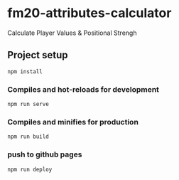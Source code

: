 # fm20-attributes-calculator
Calculate Player Values & Positional Strengh

## Project setup
```
npm install
```

### Compiles and hot-reloads for development
```
npm run serve
```

### Compiles and minifies for production
```
npm run build
```

### push to github pages
```
npm run deploy
```